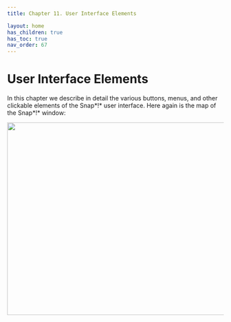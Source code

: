 ```yaml
---
title: Chapter 11. User Interface Elements

layout: home
has_children: true
has_toc: true
nav_order: 67
---
```


User Interface Elements
=================

In this chapter we describe in detail the various buttons, menus, and
other clickable elements of the Snap*!* user interface. Here again is
the map of the Snap*!* window:

<img src="/snap-manual/assets/images/image987.png" style="width:719px; height:448px">


